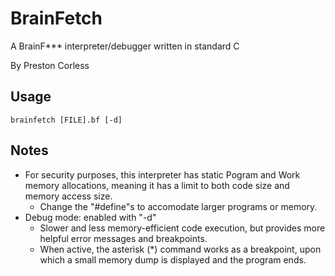 
# BrainFetch

A BrainF*** interpreter/debugger written in standard C

By Preston Corless

## Usage

`brainfetch [FILE].bf [-d]`

## Notes

- For security purposes, this interpreter has static Pogram and Work memory allocations, meaning it has a limit to both code size and memory access size.
  - Change the "#define"s to accomodate larger programs or memory.
- Debug mode: enabled with "-d"
  - Slower and less memory-efficient code execution, but provides more helpful error messages and breakpoints.
  - When active, the asterisk (*) command works as a breakpoint, upon which a small memory dump is displayed and the program ends.
